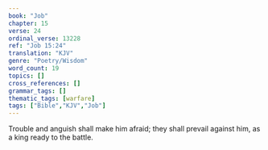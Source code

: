 ```yaml
---
book: "Job"
chapter: 15
verse: 24
ordinal_verse: 13228
ref: "Job 15:24"
translation: "KJV"
genre: "Poetry/Wisdom"
word_count: 19
topics: []
cross_references: []
grammar_tags: []
thematic_tags: [warfare]
tags: ["Bible","KJV","Job"]
---
```

Trouble and anguish shall make him afraid; they shall prevail against him, as a king ready to the battle.
